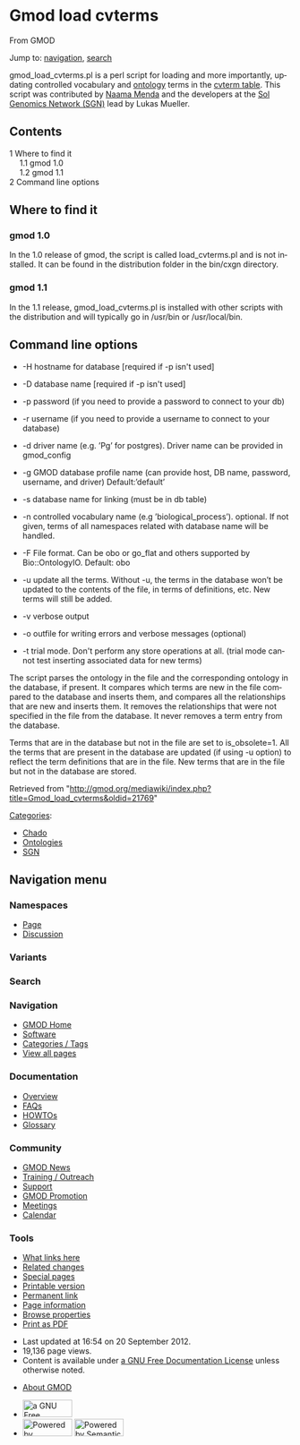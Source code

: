 <div id="mw-page-base" class="noprint">

</div>

<div id="mw-head-base" class="noprint">

</div>

<div id="content" class="mw-body" role="main">

<span id="top"></span>

<div id="mw-js-message" style="display:none;">

</div>



# <span dir="auto">Gmod load cvterms</span>

<div id="bodyContent">

<div id="siteSub">

From GMOD

</div>

<div id="contentSub">

</div>

<div id="jump-to-nav" class="mw-jump">

Jump to: [navigation](#mw-navigation), [search](#p-search)

</div>

<div id="mw-content-text" class="mw-content-ltr" lang="en" dir="ltr">

gmod_load_cvterms.pl is a perl script for loading and more importantly,
updating controlled vocabulary and
[ontology](Category:Ontologies "Category:Ontologies") terms in the
[cvterm table](Chado_CV_Module#Table:_cvterm "Chado CV Module"). This
script was contributed by [Naama
Menda](User:NaamaMenda "User:NaamaMenda") and the developers at the
<a href="http://www.sgn.cornell.edu/" class="external text"
rel="nofollow">Sol Genomics Network (SGN)</a> lead by Lukas Mueller.

<div id="toc" class="toc">

<div id="toctitle">

## Contents

</div>

- [<span class="tocnumber">1</span> <span class="toctext">Where to find
  it</span>](#Where_to_find_it)
  - [<span class="tocnumber">1.1</span> <span class="toctext">gmod
    1.0</span>](#gmod_1.0)
  - [<span class="tocnumber">1.2</span> <span class="toctext">gmod
    1.1</span>](#gmod_1.1)
- [<span class="tocnumber">2</span> <span class="toctext">Command line
  options</span>](#Command_line_options)

</div>

## <span id="Where_to_find_it" class="mw-headline">Where to find it</span>

### <span id="gmod_1.0" class="mw-headline">gmod 1.0</span>

In the 1.0 release of gmod, the script is called load_cvterms.pl and is
not installed. It can be found in the distribution folder in the
bin/cxgn directory.

### <span id="gmod_1.1" class="mw-headline">gmod 1.1</span>

In the 1.1 release, gmod_load_cvterms.pl is installed with other scripts
with the distribution and will typically go in /usr/bin or
/usr/local/bin.

## <span id="Command_line_options" class="mw-headline">Command line options</span>

- -H hostname for database \[required if -p isn't used\]

<!-- -->

- -D database name \[required if -p isn't used\]

<!-- -->

- -p password (if you need to provide a password to connect to your db)

<!-- -->

- -r username (if you need to provide a username to connect to your
  database)

<!-- -->

- -d driver name (e.g. ’Pg’ for postgres). Driver name can be provided
  in gmod_config

<!-- -->

- -g GMOD database profile name (can provide host, DB name, password,
  username, and driver) Default:’default’

<!-- -->

- -s database name for linking (must be in db table)

<!-- -->

- -n controlled vocabulary name (e.g ’biological_process’). optional. If
  not given, terms of all namespaces related with database name will be
  handled.

<!-- -->

- -F File format. Can be obo or go_flat and others supported by
  Bio::OntologyIO. Default: obo

<!-- -->

- -u update all the terms. Without -u, the terms in the database won’t
  be updated to the contents of the file, in terms of definitions, etc.
  New terms will still be added.

<!-- -->

- -v verbose output

<!-- -->

- -o outfile for writing errors and verbose messages (optional)

<!-- -->

- -t trial mode. Don't perform any store operations at all. (trial mode
  cannot test inserting associated data for new terms)

The script parses the ontology in the file and the corresponding
ontology in the database, if present. It compares which terms are new in
the file compared to the database and inserts them, and compares all the
relationships that are new and inserts them. It removes the
relationships that were not specified in the file from the database. It
never removes a term entry from the database.

Terms that are in the database but not in the file are set to
is_obsolete=1. All the terms that are present in the database are
updated (if using -u option) to reflect the term definitions that are in
the file. New terms that are in the file but not in the database are
stored.

</div>

<div class="printfooter">

Retrieved from
"<http://gmod.org/mediawiki/index.php?title=Gmod_load_cvterms&oldid=21769>"

</div>

<div id="catlinks" class="catlinks">

<div id="mw-normal-catlinks" class="mw-normal-catlinks">

[Categories](Special:Categories "Special:Categories"):

- [Chado](Category:Chado "Category:Chado")
- [Ontologies](Category:Ontologies "Category:Ontologies")
- [SGN](Category:SGN "Category:SGN")

</div>

</div>

<div class="visualClear">

</div>

</div>

</div>

<div id="mw-navigation">

## Navigation menu

<div id="mw-head">



<div id="left-navigation">

<div id="p-namespaces" class="vectorTabs" role="navigation"
aria-labelledby="p-namespaces-label">

### Namespaces

- <span id="ca-nstab-main"><a href="Gmod_load_cvterms" accesskey="c"
  title="View the content page [c]">Page</a></span>
- <span id="ca-talk"><a
  href="http://gmod.org/mediawiki/index.php?title=Talk:Gmod_load_cvterms&amp;action=edit&amp;redlink=1"
  accesskey="t"
  title="Discussion about the content page [t]">Discussion</a></span>

</div>

<div id="p-variants" class="vectorMenu emptyPortlet" role="navigation"
aria-labelledby="p-variants-label">

### 

### Variants[](#)

<div class="menu">

</div>

</div>

</div>

<div id="right-navigation">





</div>

<div id="p-search" role="search">

### Search

<div id="simpleSearch">

</div>

</div>

</div>

</div>

<div id="mw-panel">

<div id="p-logo" role="banner">

<a href="Main_Page"
style="background-image: url(../images/GMOD-cogs.png);"
title="Visit the main page"></a>

</div>

<div id="p-Navigation" class="portal" role="navigation"
aria-labelledby="p-Navigation-label">

### Navigation

<div class="body">

- <span id="n-GMOD-Home">[GMOD Home](Main_Page)</span>
- <span id="n-Software">[Software](GMOD_Components)</span>
- <span id="n-Categories-.2F-Tags">[Categories /
  Tags](Categories)</span>
- <span id="n-View-all-pages">[View all pages](Special:AllPages)</span>

</div>

</div>

<div id="p-Documentation" class="portal" role="navigation"
aria-labelledby="p-Documentation-label">

### Documentation

<div class="body">

- <span id="n-Overview">[Overview](Overview)</span>
- <span id="n-FAQs">[FAQs](Category:FAQ)</span>
- <span id="n-HOWTOs">[HOWTOs](Category:HOWTO)</span>
- <span id="n-Glossary">[Glossary](Glossary)</span>

</div>

</div>

<div id="p-Community" class="portal" role="navigation"
aria-labelledby="p-Community-label">

### Community

<div class="body">

- <span id="n-GMOD-News">[GMOD News](GMOD_News)</span>
- <span id="n-Training-.2F-Outreach">[Training /
  Outreach](Training_and_Outreach)</span>
- <span id="n-Support">[Support](Support)</span>
- <span id="n-GMOD-Promotion">[GMOD Promotion](GMOD_Promotion)</span>
- <span id="n-Meetings">[Meetings](Meetings)</span>
- <span id="n-Calendar">[Calendar](Calendar)</span>

</div>

</div>

<div id="p-tb" class="portal" role="navigation"
aria-labelledby="p-tb-label">

### Tools

<div class="body">

- <span id="t-whatlinkshere"><a href="Special:WhatLinksHere/Gmod_load_cvterms" accesskey="j"
  title="A list of all wiki pages that link here [j]">What links here</a></span>
- <span id="t-recentchangeslinked"><a href="Special:RecentChangesLinked/Gmod_load_cvterms" accesskey="k"
  title="Recent changes in pages linked from this page [k]">Related
  changes</a></span>
- <span id="t-specialpages"><a href="Special:SpecialPages" accesskey="q"
  title="A list of all special pages [q]">Special pages</a></span>
- <span id="t-print"><a
  href="http://gmod.org/mediawiki/index.php?title=Gmod_load_cvterms&amp;printable=yes"
  rel="alternate" accesskey="p"
  title="Printable version of this page [p]">Printable version</a></span>
- <span id="t-permalink">[Permanent
  link](http://gmod.org/mediawiki/index.php?title=Gmod_load_cvterms&oldid=21769 "Permanent link to this revision of the page")</span>
- <span id="t-info">[Page
  information](http://gmod.org/mediawiki/index.php?title=Gmod_load_cvterms&action=info)</span>
- <span id="t-smwbrowselink"><a href="Special:Browse/Gmod_load_cvterms" rel="smw-browse">Browse
  properties</a></span>
- <span id="t-pdf">[Print as
  PDF](http://gmod.org/mediawiki/index.php?title=Special:PdfPrint&page=Gmod_load_cvterms)</span>

</div>

</div>

</div>

</div>

<div id="footer" role="contentinfo">

- <span id="footer-info-lastmod">Last updated at 16:54 on 20 September
  2012.</span>
- <span id="footer-info-viewcount">19,136 page views.</span>
- <span id="footer-info-copyright">Content is available under
  <a href="http://www.gnu.org/licenses/fdl-1.3.html" class="external"
  rel="nofollow">a GNU Free Documentation License</a> unless otherwise
  noted.</span>

<!-- -->

- <span id="footer-places-about">[About
  GMOD](GMOD:About "GMOD:About")</span>

<!-- -->

- <span id="footer-copyrightico">[<img src="http://www.gnu.org/graphics/gfdl-logo-small.png" width="88"
  height="31" alt="a GNU Free Documentation License" />](http://www.gnu.org/licenses/fdl-1.3.html)</span>
- <span id="footer-poweredbyico">[<img
  src="../mediawiki/skins/common/images/poweredby_mediawiki_88x31.png"
  width="88" height="31" alt="Powered by MediaWiki" />](http://www.mediawiki.org/)
  [<img
  src="../mediawiki/extensions/SemanticMediaWiki/resources/images/smw_button.png"
  width="88" height="31" alt="Powered by Semantic MediaWiki" />](https://www.semantic-mediawiki.org/wiki/Semantic_MediaWiki)</span>

<div style="clear:both">

</div>

</div>
